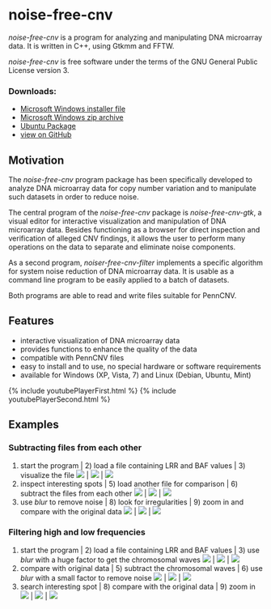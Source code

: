# noise-free-cnv

_noise-free-cnv_ is a program for analyzing and manipulating
DNA microarray data. It is written in C++, using Gtkmm and FFTW.

_noise-free-cnv_ is free software under the terms of the GNU
General Public License version 3.

### Downloads:

 - [Microsoft Windows installer file](https://github.com/ginsbach/noise-free-cnv/raw/main/distribute/noise-free-cnv_2.2-1_win64.msi)
 - [Microsoft Windows zip archive](https://github.com/ginsbach/noise-free-cnv/raw/main/distribute/noise-free-cnv_2.2-1_win64.zip)
 - [Ubuntu Package](https://github.com/ginsbach/noise-free-cnv/raw/main/distribute/noise-free-cnv_2.2-1_amd64.deb)
 - [view on GitHub](https://github.com/ginsbach/noise-free-cnv)
 
## Motivation

The _noise-free-cnv_ program package has been specifically developed to
analyze DNA microarray data for copy number variation and to manipulate such
datasets in order to reduce noise.

The central program of the _noise-free-cnv_ package is
_noise-free-cnv-gtk_, a visual editor for interactive visualization and
manipulation of DNA microarray data. Besides functioning as a browser for
direct inspection and verification of alleged CNV findings, it allows the user
to perform many operations on the data to separate and eliminate noise
components. 

As a second program, _noiser-free-cnv-filter_ implements a specific
algorithm for system noise reduction of DNA microarray data. It is usable as a
command line program to be easily applied to a batch of datasets.

Both programs are able to read and write files suitable for PennCNV.

## Features

 - interactive visualization of DNA microarray data
 - provides functions to enhance the quality of the data
 - compatible with PennCNV files
 - easy to install and to use, no special hardware or software requirements
 - available for Windows (XP, Vista, 7) and Linux (Debian, Ubuntu, Mint)

{% include youtubePlayerFirst.html %}
{% include youtubePlayerSecond.html %}

## Examples

### Subtracting files from each other

1) start the program | 2) load a file containing LRR and BAF values | 3) visualize the file
![](ex1_pic1.png) | ![](ex1_pic2.png) | ![](ex1_pic3.png)
4) inspect interesting spots | 5) load another file for comparison | 6) subtract the files from each other
![](ex1_pic4.png) | ![](ex1_pic5.png) | ![](ex1_pic6.png)
7) use _blur_ to remove noise | 8) look for irregularities | 9) zoom in and compare with the original data
![](ex1_pic7.png) | ![](ex1_pic8.png) | ![](ex1_pic9.png)

### Filtering high and low frequencies

1) start the program | 2) load a file containing LRR and BAF values | 3) use _blur_ with a huge factor to get the chromosomal waves
![](ex2_pic1.png) | ![](ex2_pic2.png) | ![](ex2_pic3.png)
4) compare with original data | 5) subtract the chromosomal waves | 6) use _blur_ with a small factor to remove noise
![](ex2_pic4.png) | ![](ex2_pic5.png) | ![](ex2_pic6.png)
7) search interesting spot | 8) compare with the original data | 9) zoom in
![](ex2_pic7.png) | ![](ex2_pic8.png) | ![](ex2_pic9.png)

